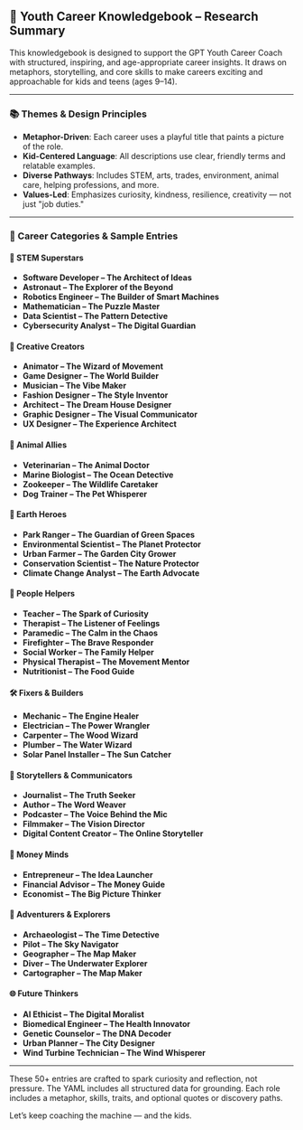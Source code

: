 ## 🌟 Youth Career Knowledgebook – Research Summary

This knowledgebook is designed to support the GPT Youth Career Coach with structured, inspiring, and age-appropriate career insights. It draws on metaphors, storytelling, and core skills to make careers exciting and approachable for kids and teens (ages 9–14).

---

### 📚 Themes & Design Principles

- **Metaphor-Driven**: Each career uses a playful title that paints a picture of the role.
- **Kid-Centered Language**: All descriptions use clear, friendly terms and relatable examples.
- **Diverse Pathways**: Includes STEM, arts, trades, environment, animal care, helping professions, and more.
- **Values-Led**: Emphasizes curiosity, kindness, resilience, creativity — not just "job duties."

---

### 🧠 Career Categories & Sample Entries

#### 🚀 STEM Superstars
- **Software Developer – The Architect of Ideas**
- **Astronaut – The Explorer of the Beyond**
- **Robotics Engineer – The Builder of Smart Machines**
- **Mathematician – The Puzzle Master**
- **Data Scientist – The Pattern Detective**
- **Cybersecurity Analyst – The Digital Guardian**

#### 🎨 Creative Creators
- **Animator – The Wizard of Movement**
- **Game Designer – The World Builder**
- **Musician – The Vibe Maker**
- **Fashion Designer – The Style Inventor**
- **Architect – The Dream House Designer**
- **Graphic Designer – The Visual Communicator**
- **UX Designer – The Experience Architect**

#### 🐾 Animal Allies
- **Veterinarian – The Animal Doctor**
- **Marine Biologist – The Ocean Detective**
- **Zookeeper – The Wildlife Caretaker**
- **Dog Trainer – The Pet Whisperer**

#### 🌱 Earth Heroes
- **Park Ranger – The Guardian of Green Spaces**
- **Environmental Scientist – The Planet Protector**
- **Urban Farmer – The Garden City Grower**
- **Conservation Scientist – The Nature Protector**
- **Climate Change Analyst – The Earth Advocate**

#### 🤝 People Helpers
- **Teacher – The Spark of Curiosity**
- **Therapist – The Listener of Feelings**
- **Paramedic – The Calm in the Chaos**
- **Firefighter – The Brave Responder**
- **Social Worker – The Family Helper**
- **Physical Therapist – The Movement Mentor**
- **Nutritionist – The Food Guide**

#### 🛠️ Fixers & Builders
- **Mechanic – The Engine Healer**
- **Electrician – The Power Wrangler**
- **Carpenter – The Wood Wizard**
- **Plumber – The Water Wizard**
- **Solar Panel Installer – The Sun Catcher**

#### 🎤 Storytellers & Communicators
- **Journalist – The Truth Seeker**
- **Author – The Word Weaver**
- **Podcaster – The Voice Behind the Mic**
- **Filmmaker – The Vision Director**
- **Digital Content Creator – The Online Storyteller**

#### 💼 Money Minds
- **Entrepreneur – The Idea Launcher**
- **Financial Advisor – The Money Guide**
- **Economist – The Big Picture Thinker**

#### 🧭 Adventurers & Explorers
- **Archaeologist – The Time Detective**
- **Pilot – The Sky Navigator**
- **Geographer – The Map Maker**
- **Diver – The Underwater Explorer**
- **Cartographer – The Map Maker**

#### 🌐 Future Thinkers
- **AI Ethicist – The Digital Moralist**
- **Biomedical Engineer – The Health Innovator**
- **Genetic Counselor – The DNA Decoder**
- **Urban Planner – The City Designer**
- **Wind Turbine Technician – The Wind Whisperer**

---

These 50+ entries are crafted to spark curiosity and reflection, not pressure. The YAML includes all structured data for grounding. Each role includes a metaphor, skills, traits, and optional quotes or discovery paths.

Let’s keep coaching the machine — and the kids.